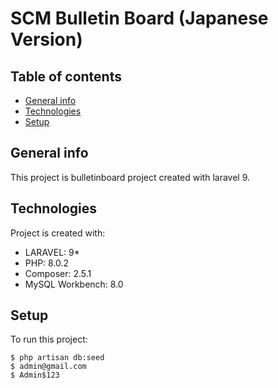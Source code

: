 # SCM Bulletin Board (Japanese Version)

## Table of contents
* [General info](#general-info)
* [Technologies](#technologies)
* [Setup](#setup)

## General info
This project is bulletinboard project created with laravel 9.

## Technologies
Project is created with:
* LARAVEL: 9*
* PHP: 8.0.2
* Composer: 2.5.1
* MySQL Workbench: 8.0

## Setup
To run this project:
```
$ php artisan db:seed
$ admin@gmail.com
$ Admin$123

```
